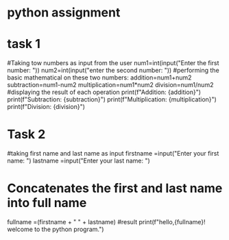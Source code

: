 # python assignment
# task 1
#Taking tow numbers as input from the user
num1=int(input("Enter the first number: "))
num2=int(input("enter the second number: "))
#performing the basic mathematical on these two numbers:
addition=num1+num2
subtraction=num1-num2
multiplication=num1*num2
division=num1/num2
#displaying the result of each operation
print(f"Addition: {addition}")
print(f"Subtraction: {subtraction}")
print(f"Multiplication: {multiplication}")
print(f"Division: {division}")


# Task 2
#taking first name and last name as input
firstname =input("Enter your first name: ")
lastname =input("Enter your last name: ")
# Concatenates the first and last name into full name
fullname =(firstname + " " + lastname)
#result
print(f"hello,{fullname}! welcome to the python program.")

